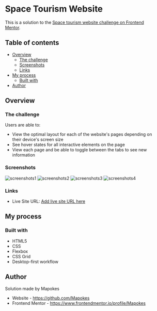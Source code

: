 # Space Tourism Website

This is a solution to the [Space tourism website challenge on Frontend Mentor](https://www.frontendmentor.io/challenges/space-tourism-multipage-website-gRWj1URZ3).

## Table of contents

- [Overview](#overview)
  - [The challenge](#the-challenge)
  - [Screenshots](#screenshots)
  - [Links](#links)
- [My process](#my-process)
  - [Built with](#built-with)
- [Author](#author)

## Overview

### The challenge

Users are able to:

- View the optimal layout for each of the website's pages depending on their device's screen size
- See hover states for all interactive elements on the page
- View each page and be able to toggle between the tabs to see new information

### Screenshots

![screenshots1](https://i.postimg.cc/m2DRyFXQ/1.jpg)
![screenshots2](https://i.postimg.cc/W4RvVY2n/2.jpg)
![screenshots3](https://i.postimg.cc/LszM8k5M/3.jpg)
![screenshots4](https://i.postimg.cc/zB8YbLHH/4.jpg)

### Links

<!-- UPDATE NA STRONIE NETLIFY -->

- Live Site URL: [Add live site URL here](https://your-live-site-url.com)

## My process

### Built with

- HTML5
- CSS
- Flexbox
- CSS Grid
- Desktop-first workflow

## Author

Solution made by Mapokes

- Website - https://github.com/Mapokes
- Frontend Mentor - https://www.frontendmentor.io/profile/Mapokes
